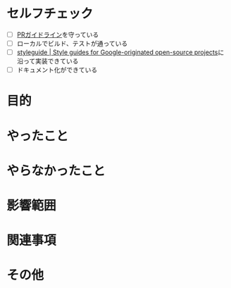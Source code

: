 # セルフチェック
- [ ] [PRガイドライン](https://github.com/tomo1227/python_template/blame/main/README.md#pull-request-%E3%82%AC%E3%82%A4%E3%83%89%E3%83%A9%E3%82%A4%E3%83%B3)を守っている
- [ ] ローカルでビルド、テストが通っている
- [ ] [styleguide | Style guides for Google-originated open-source projects](https://google.github.io/styleguide/pyguide.html)に沿って実装できている
- [ ] ドキュメント化ができている

# 目的

# やったこと

# やらなかったこと

# 影響範囲

# 関連事項

# その他